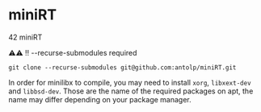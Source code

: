 # miniRT
42 miniRT


⚠️⚠️ ‼️ --recurse-submodules required

```git clone --recurse-submodules git@github.com:antolp/miniRT.git ```

In order for minilibx to compile, you may need to install `xorg`, `libxext-dev` and `libbsd-dev`. Those are the name of the required packages on apt, the name may differ depending on your package manager.
